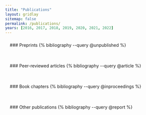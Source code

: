 ```yaml
---
title: "Publications"
layout: gridlay
sitemap: false
permalink: /publications/
years: [2016, 2017, 2018, 2019, 2020, 2021, 2022]
---
```


<style>
.jumbotron{
    padding:3%;
    padding-bottom:10px;
    padding-top:10px;
    margin-top:10px;
    margin-bottom:30px;
}
</style>

<div class="jumbotron">
### Preprints
{% bibliography --query @unpublished %}
</div>

<div class="jumbotron">
### Peer-reviewed articles
{% bibliography --query @article %}
</div>

<div class="jumbotron">
### Book chapters
{% bibliography --query @inproceedings %}
</div>

<div class="jumbotron">
### Other publications
{% bibliography --query @report %}
</div>
